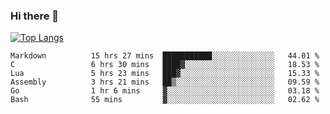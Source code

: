 ### Hi there 👋

<!--
**3Xpl0it3r/3Xpl0it3r** is a ✨ _special_ ✨ repository because its `README.md` (this file) appears on your GitHub profile.

Here are some ideas to get you started:

- 🔭 I’m currently working on ...
- 🌱 I’m currently learning ...
- 👯 I’m looking to collaborate on ...
- 🤔 I’m looking for help with ...
- 💬 Ask me about ...
- 📫 How to reach me: ...
- 😄 Pronouns: ...
- ⚡ Fun fact: ...
-->


[![Top Langs](https://github-readme-stats.vercel.app/api/top-langs/?username=3Xpl0it3r&layout=compact)](https://github.com/3Xpl0it3r/3Xpl0it3r)

<!--START_SECTION:waka-->

```text
Markdown          15 hrs 27 mins  ███████████░░░░░░░░░░░░░░   44.01 %
C                 6 hrs 30 mins   ████▓░░░░░░░░░░░░░░░░░░░░   18.53 %
Lua               5 hrs 23 mins   ███▓░░░░░░░░░░░░░░░░░░░░░   15.33 %
Assembly          3 hrs 21 mins   ██▒░░░░░░░░░░░░░░░░░░░░░░   09.59 %
Go                1 hr 6 mins     ▓░░░░░░░░░░░░░░░░░░░░░░░░   03.18 %
Bash              55 mins         ▓░░░░░░░░░░░░░░░░░░░░░░░░   02.62 %
```

<!--END_SECTION:waka-->
